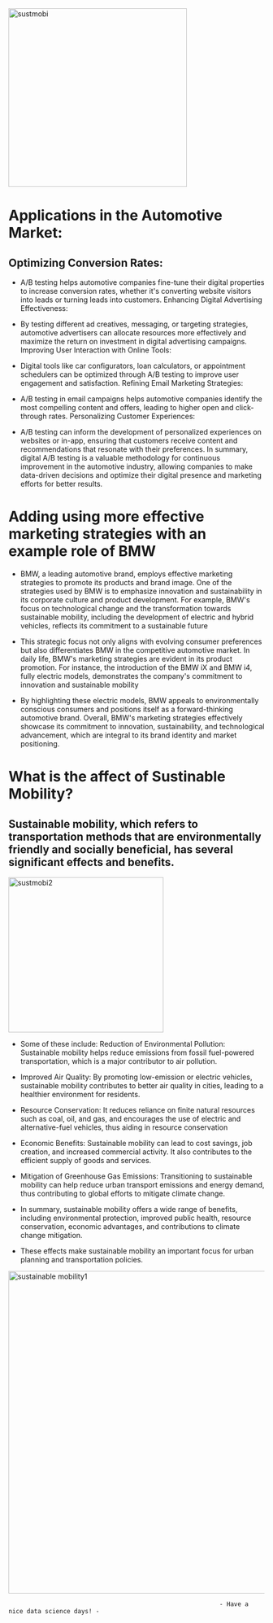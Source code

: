 <img width="351" alt="sustmobi" src="https://github.com/chichi-pixel/Digital_Marketing_AB_Test/assets/60243643/0246f8c8-f8c2-4b4f-827c-9ed37d118c00">

# Applications in the Automotive Market:

## Optimizing Conversion Rates:

* A/B testing helps automotive companies fine-tune their digital properties to increase conversion rates, whether it's converting website visitors into leads or turning leads into customers.
Enhancing Digital Advertising Effectiveness:

* By testing different ad creatives, messaging, or targeting strategies, automotive advertisers can allocate resources more effectively and maximize the return on investment in digital advertising campaigns.
Improving User Interaction with Online Tools:

* Digital tools like car configurators, loan calculators, or appointment schedulers can be optimized through A/B testing to improve user engagement and satisfaction.
Refining Email Marketing Strategies:

* A/B testing in email campaigns helps automotive companies identify the most compelling content and offers, leading to higher open and click-through rates.
Personalizing Customer Experiences:

* A/B testing can inform the development of personalized experiences on websites or in-app, ensuring that customers receive content and recommendations that resonate with their preferences.
In summary, digital A/B testing is a valuable methodology for continuous improvement in the automotive industry, allowing companies to make data-driven decisions and optimize their digital presence and marketing efforts for better results.

# Adding using more effective marketing strategies with an example role of BMW

* BMW, a leading automotive brand, employs effective marketing strategies to promote its products and brand image. One of the strategies used by BMW is to emphasize innovation and sustainability in its corporate culture and product development. For example, BMW's focus on technological change and the transformation towards sustainable mobility, including the development of electric and hybrid vehicles, reflects its commitment to a sustainable future

* This strategic focus not only aligns with evolving consumer preferences but also differentiates BMW in the competitive automotive market.
In daily life, BMW's marketing strategies are evident in its product promotion. For instance, the introduction of the BMW iX and BMW i4, fully electric models, demonstrates the company's commitment to innovation and sustainable mobility

* By highlighting these electric models, BMW appeals to environmentally conscious consumers and positions itself as a forward-thinking automotive brand.
Overall, BMW's marketing strategies effectively showcase its commitment to innovation, sustainability, and technological advancement, which are integral to its brand identity and market positioning.

# What is the affect of Sustinable Mobility?
## Sustainable mobility, which refers to transportation methods that are environmentally friendly and socially beneficial, has several significant effects and benefits. 

<img width="305" alt="sustmobi2" src="https://github.com/chichi-pixel/Digital_Marketing_AB_Test/assets/60243643/62aaed64-8758-40b5-8a08-04b2761ca35d">

* Some of these include:
Reduction of Environmental Pollution: Sustainable mobility helps reduce emissions from fossil fuel-powered transportation, which is a major contributor to air pollution.

* Improved Air Quality: By promoting low-emission or electric vehicles, sustainable mobility contributes to better air quality in cities, leading to a healthier environment for residents.

* Resource Conservation: It reduces reliance on finite natural resources such as coal, oil, and gas, and encourages the use of electric and alternative-fuel vehicles, thus aiding in resource conservation

* Economic Benefits: Sustainable mobility can lead to cost savings, job creation, and increased commercial activity. It also contributes to the efficient supply of goods and services.

* Mitigation of Greenhouse Gas Emissions: Transitioning to sustainable mobility can help reduce urban transport emissions and energy demand, thus contributing to global efforts to mitigate climate change.

* In summary, sustainable mobility offers a wide range of benefits, including environmental protection, improved public health, resource conservation, economic advantages, and contributions to climate change mitigation.

* These effects make sustainable mobility an important focus for urban planning and transportation policies.


<img width="634" alt="sustainable mobility1" src="https://github.com/chichi-pixel/Digital_Marketing_AB_Test/assets/60243643/05ed4750-b54c-44d3-9825-ffa84aa917f3"> 

                                                              - Have a nice data science days! -
